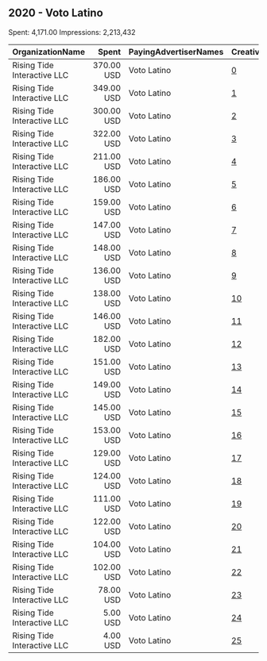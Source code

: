 ## 2020 - Voto Latino 
Spent: 4,171.00
Impressions: 2,213,432

|OrganizationName|Spent|PayingAdvertiserNames|CreativeUrls|Impressions|Genders|AgeBrackets|CountryCodes|BillingAddresses|CandidateBallotInformation|
|:---|---:|:---|:---|---:|:---|:---|:---|:---|:---|
|Rising Tide Interactive LLC|370.00 USD|Voto Latino|[0](https://www.snap.com/political-ads/asset/4fd34f015eb7b22439baf494717866b568367f7bbc8ba72cf7927ee39645f3d6?mediaType=mp4)|221,329||18-35|united states|"1250 H St. NW,Washington,20005,US"|Voto Latino|
|Rising Tide Interactive LLC|349.00 USD|Voto Latino|[1](https://www.snap.com/political-ads/asset/67d8c10680b9d7e29ac9a06f00a0cf89dffcbec4ac92c613f0627569fb6b47fe?mediaType=mp4)|177,297||18-35|united states|"1250 H St. NW,Washington,20005,US"|Voto Latino|
|Rising Tide Interactive LLC|300.00 USD|Voto Latino|[2](https://www.snap.com/political-ads/asset/5e1d446d77e836984d6e8c92685a5cc56aafd2023d4332f15a7d866c94fad9b3?mediaType=mp4)|156,211||18-35|united states|"1250 H St. NW,Washington,20005,US"|Voto Latino|
|Rising Tide Interactive LLC|322.00 USD|Voto Latino|[3](https://www.snap.com/political-ads/asset/c8fb0b38e7367b7a1a602c896bb0697f4f34dba8add29f5edfa4b6ae707b1fb5?mediaType=mp4)|147,414||18-35|united states|"1250 H St. NW,Washington,20005,US"|Voto Latino|
|Rising Tide Interactive LLC|211.00 USD|Voto Latino|[4](https://www.snap.com/political-ads/asset/7e8e377abe4b515da83a9e03118789f0cc7332110bfafc20d0c25b20b5a3dae1?mediaType=mp4)|124,783||18-35|united states|"1250 H St. NW,Washington,20005,US"|Voto Latino|
|Rising Tide Interactive LLC|186.00 USD|Voto Latino|[5](https://www.snap.com/political-ads/asset/964a9dca0fac736f6dcf8fb0d263ee8c08c65aca26540c3ec4cc60586cc87709?mediaType=mp4)|106,725||18-35|united states|"1250 H St. NW,Washington,20005,US"|Voto Latino|
|Rising Tide Interactive LLC|159.00 USD|Voto Latino|[6](https://www.snap.com/political-ads/asset/d999ab48e732fb152832347e77fb334cda2c9fcc6f9599661cf9521c4cfed0c4?mediaType=mp4)|94,273||18-35|united states|"1250 H St. NW,Washington,20005,US"|Voto Latino|
|Rising Tide Interactive LLC|147.00 USD|Voto Latino|[7](https://www.snap.com/political-ads/asset/ded0c22f0cd8aa19a31b06ed09b2456d0d12377b50eec7c0eb3f8c675838aae0?mediaType=mp4)|87,829||18-35|united states|"1250 H St. NW,Washington,20005,US"|Voto Latino|
|Rising Tide Interactive LLC|148.00 USD|Voto Latino|[8](https://www.snap.com/political-ads/asset/69bd53707377894702b787e7381ed521c5b7da5ceb999172293b7a18a416f982?mediaType=mp4)|87,263||18-35|united states|"1250 H St. NW,Washington,20005,US"|Voto Latino|
|Rising Tide Interactive LLC|136.00 USD|Voto Latino|[9](https://www.snap.com/political-ads/asset/f145fca5e89493e879a20a87ae3884241acf791772164e590bfac8ae3ee08ed3?mediaType=mp4)|81,730||18-35|united states|"1250 H St. NW,Washington,20005,US"|Voto Latino|
|Rising Tide Interactive LLC|138.00 USD|Voto Latino|[10](https://www.snap.com/political-ads/asset/8b4c322bb5700bd8a2d03ed97b10adac61ed8ad716749c97503c6dbd2e172db4?mediaType=mp4)|81,675||18-35|united states|"1250 H St. NW,Washington,20005,US"|Voto Latino|
|Rising Tide Interactive LLC|146.00 USD|Voto Latino|[11](https://www.snap.com/political-ads/asset/fd851638f21025022d0255a0630c466ff8d34d93b3084fdb0641c04d825a9e4d?mediaType=mp4)|81,457||18-35|united states|"1250 H St. NW,Washington,20005,US"|Voto Latino|
|Rising Tide Interactive LLC|182.00 USD|Voto Latino|[12](https://www.snap.com/political-ads/asset/af3a152915f212185ca518f4c74ad2a67916df801b3de6f42e613cbe4b875e99?mediaType=mp4)|79,850||18-35|united states|"1250 H St. NW,Washington,20005,US"|Voto Latino|
|Rising Tide Interactive LLC|151.00 USD|Voto Latino|[13](https://www.snap.com/political-ads/asset/72827abf91db5dee50302ddebb0f48a04ea855fbc35b184506d5bb8a9fca72aa?mediaType=mp4)|79,632||18-35|united states|"1250 H St. NW,Washington,20005,US"|Voto Latino|
|Rising Tide Interactive LLC|149.00 USD|Voto Latino|[14](https://www.snap.com/political-ads/asset/22f7e9ea5deb851f1d42a9d27d36d2e2950b4fc6db4f84a3b69a85ed73a1e30d?mediaType=mp4)|69,962||18-35|united states|"1250 H St. NW,Washington,20005,US"|Voto Latino|
|Rising Tide Interactive LLC|145.00 USD|Voto Latino|[15](https://www.snap.com/political-ads/asset/97705745c6c30c83007f09a362ec1adb363ac2a3b03a441417fd1cb09a3661a3?mediaType=mp4)|69,172||18-35|united states|"1250 H St. NW,Washington,20005,US"|Voto Latino|
|Rising Tide Interactive LLC|153.00 USD|Voto Latino|[16](https://www.snap.com/political-ads/asset/373b11034f2dcf795369305585f1337d4fedb6da4b048a8180ee82f741652789?mediaType=mp4)|67,938||18-35|united states|"1250 H St. NW,Washington,20005,US"|Voto Latino|
|Rising Tide Interactive LLC|129.00 USD|Voto Latino|[17](https://www.snap.com/political-ads/asset/119e096bcb645fca27236e8a5080890ddc2f2d7a6918ec22c86e329e589f0653?mediaType=mp4)|66,953||18-35|united states|"1250 H St. NW,Washington,20005,US"|Voto Latino|
|Rising Tide Interactive LLC|124.00 USD|Voto Latino|[18](https://www.snap.com/political-ads/asset/ab6da8263e1be01ddbaccbc0698a470548277519dd38e74adb3501c129688a91?mediaType=mp4)|64,825||18-35|united states|"1250 H St. NW,Washington,20005,US"|Voto Latino|
|Rising Tide Interactive LLC|111.00 USD|Voto Latino|[19](https://www.snap.com/political-ads/asset/c0f6ea98fb02b0cec33a12543b816b2d211bc58f84a32bfaeb5c75aa74d90782?mediaType=mp4)|64,790||18-35|united states|"1250 H St. NW,Washington,20005,US"|Voto Latino|
|Rising Tide Interactive LLC|122.00 USD|Voto Latino|[20](https://www.snap.com/political-ads/asset/b888900246a272dd1519c1c3c8c62b40ded494c811d1fc9588c4b4d988dd00f2?mediaType=mp4)|56,539||18-35|united states|"1250 H St. NW,Washington,20005,US"|Voto Latino|
|Rising Tide Interactive LLC|104.00 USD|Voto Latino|[21](https://www.snap.com/political-ads/asset/df0ab9e9cbf7524df69ee096961ae584af7fd3dd9b6c7637b9c55871bb9331f6?mediaType=mp4)|48,546||18-35|united states|"1250 H St. NW,Washington,20005,US"|Voto Latino|
|Rising Tide Interactive LLC|102.00 USD|Voto Latino|[22](https://www.snap.com/political-ads/asset/08da17a1357d43061142648463937cc063f2ca5a607d7e458e4fcb30ba272123?mediaType=mp4)|47,792||18-35|united states|"1250 H St. NW,Washington,20005,US"|Voto Latino|
|Rising Tide Interactive LLC|78.00 USD|Voto Latino|[23](https://www.snap.com/political-ads/asset/103adb8ba5029aa8c8fc16c05884f3a13cd36df97bbb18cf85cd992f5e507d61?mediaType=mp4)|43,702||18-35|united states|"1250 H St. NW,Washington,20005,US"|Voto Latino|
|Rising Tide Interactive LLC|5.00 USD|Voto Latino|[24](https://www.snap.com/political-ads/asset/2c891255d5efa84f078f0748471b279edfd58424ce2d26e828b6e1e8caa766bd?mediaType=mp4)|3,160||18-35|united states|"1250 H St. NW,Washington,20005,US"|Voto Latino|
|Rising Tide Interactive LLC|4.00 USD|Voto Latino|[25](https://www.snap.com/political-ads/asset/a5a6930a458a74a7e9a8580d3a4e0f39ad841544700d2da333de3882e477592a?mediaType=mp4)|2,585||18-35|united states|"1250 H St. NW,Washington,20005,US"|Voto Latino|
